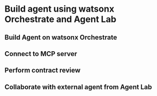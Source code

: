 # Build agent using watsonx Orchestrate and Agent Lab

## Build Agent on watsonx Orchestrate

## Connect to MCP server

## Perform contract review

## Collaborate with external agent from Agent Lab